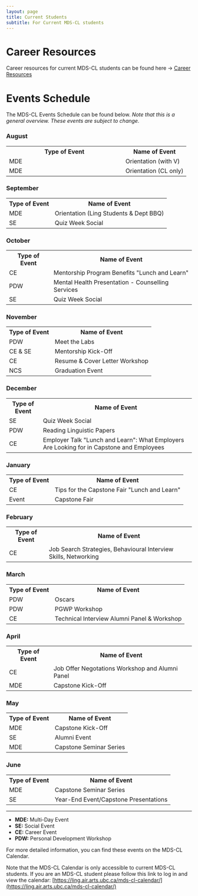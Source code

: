 ```yaml
---
layout: page
title: Current Students
subtitle: For Current MDS-CL students
---
```


# Career Resources

Career resources for current MDS-CL students can be found here → [Career Resources](https://ubc-mdscl.github.io/resources/current-students/career-resources/index)

# Events Schedule

The MDS-CL Events Schedule can be found below. *Note that this is a general overview. These events are subject to change.*

### August

<table style="width:100%">
  <tr>
    <th style="width:300px">Type of Event</th>
    <th>Name of Event</th>
  </tr>
  <tr>
    <td>MDE</td>
    <td>Orientation (with V)</td>
  </tr>
  <tr>
    <td>MDE</td>
    <td>Orientation (CL only)</td>
  </tr>
</table>

### September

<table style="width:100%">
  <tr>
    <th>Type of Event</th>
    <th>Name of Event</th>
  </tr>
  <tr>
    <td>MDE</td>
    <td>Orientation (Ling Students & Dept BBQ)</td>
  </tr>
  <tr>
    <td>SE</td>
    <td>Quiz Week Social</td>
  </tr>
</table>

### October

<table style="width:100%">
  <tr>
    <th>Type of Event</th>
    <th>Name of Event</th>
  </tr>
  <tr>
    <td>CE</td>
    <td>Mentorship Program Benefits "Lunch and Learn"</td>
  </tr>
  <tr>
    <td>PDW</td>
    <td>Mental Health Presentation - Counselling Services</td>
  </tr>
  <tr>
    <td>SE</td>
    <td>Quiz Week Social</td>
  </tr>
</table>

### November

<table style="width:100%">
  <tr>
    <th>Type of Event</th>
    <th>Name of Event</th>
  </tr>
  <tr>
    <td>PDW</td>
    <td>Meet the Labs</td>
  </tr>
  <tr>
    <td>CE & SE</td>
    <td>Mentorship Kick-Off</td>
  </tr>
  <tr>
    <td>CE</td>
    <td>Resume & Cover Letter Workshop</td>
  </tr>
  <tr>
    <td>NCS</td>
    <td>Graduation Event</td>
  </tr>
</table>

### December

<table style="width:100%">
  <tr>
    <th>Type of Event</th>
    <th>Name of Event</th>
  </tr>
  <tr>
    <td>SE</td>
    <td>Quiz Week Social</td>
  </tr>
  <tr>
    <td>PDW</td>
    <td>Reading Linguistic Papers</td>
  </tr>
  <tr>
    <td>CE</td>
    <td>Employer Talk "Lunch and Learn": What Employers Are Looking for in Capstone and Employees</td>
  </tr>
</table>

### January

<table style="width:100%">
  <tr>
    <th>Type of Event</th>
    <th>Name of Event</th>
  </tr>
  <tr>
    <td>CE</td>
    <td>Tips for the Capstone Fair "Lunch and Learn"</td>
  </tr>
  <tr>
    <td>Event</td>
    <td>Capstone Fair</td>
  </tr>
</table>

### February

<table style="width:100%">
  <tr>
    <th>Type of Event</th>
    <th>Name of Event</th>
  </tr>
  <tr>
    <td>CE</td>
    <td>Job Search Strategies, Behavioural Interview Skills, Networking</td>
  </tr>
</table>

### March

<table style="width:100%">
  <tr>
    <th>Type of Event</th>
    <th>Name of Event</th>
  </tr>
  <tr>
    <td>PDW</td>
    <td>Oscars</td>
  </tr>
  <tr>
    <td>PDW</td>
    <td>PGWP Workshop</td>
  </tr>
  <tr>
    <td>CE</td>
    <td>Technical Interview Alumni Panel & Workshop</td>
  </tr>
</table>

### April

<table style="width:100%">
  <tr>
    <th>Type of Event</th>
    <th>Name of Event</th>
  </tr>
  <tr>
    <td>CE</td>
    <td>Job Offer Negotations Workshop and Alumni Panel</td>
  </tr>
  <tr>
    <td>MDE</td>
    <td>Capstone Kick-Off</td>
  </tr>
</table>

### May

<table style="width:100%">
  <tr>
    <th>Type of Event</th>
    <th>Name of Event</th>
  </tr>
  <tr>
    <td>MDE</td>
    <td>Capstone Kick-Off</td>
  </tr>
  <tr>
    <td>SE</td>
    <td>Alumni Event</td>
  </tr>
  <tr>
    <td>MDE</td>
    <td>Capstone Seminar Series</td>
  </tr>
</table>

### June

<table style="width:100%">
  <tr>
    <th>Type of Event</th>
    <th>Name of Event</th>
  </tr>
  <tr>
    <td>MDE</td>
    <td>Capstone Seminar Series</td>
  </tr>
  <tr>
    <td>SE</td>
    <td>Year-End Event/Capstone Presentations</td>
  </tr>
</table>

---

* **MDE:** Multi-Day Event
* **SE:** Social Event
* **CE:** Career Event
* **PDW:** Personal Development Workshop

For more detailed information, you can find these events on the MDS-CL Calendar. 

Note that the MDS-CL Calendar is only accessible to current MDS-CL students. If you are an MDS-CL student please follow this link to log in and view the calendar: [https://ling.air.arts.ubc.ca/mds-cl-calendar/](https://ling.air.arts.ubc.ca/mds-cl-calendar/)
